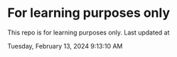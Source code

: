 # For learning purposes only
This repo is for learning purposes only.
Last updated at

Tuesday, February 13, 2024 9:13:10 AM


